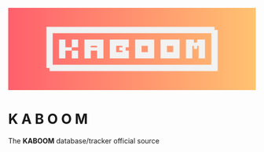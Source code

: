 ![Header](/brand%20assets/KABOOM.png)
<h1><b>K A B O O M</b></h1>

<p>The <b>KABOOM</b> database/tracker official source</p>
